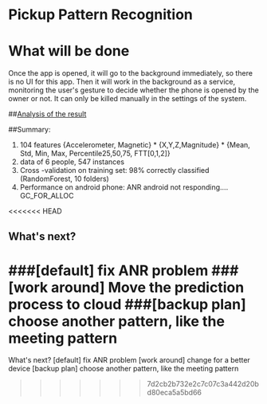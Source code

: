 # Pickup Pattern Recognition

# What will be done
Once the app is opened, it will go to the background immediately, so there is no UI for this app.
Then it will work in the background as a service, monitoring the user's gesture to decide whether the phone is opened by the owner or not. It can only be killed manually in the settings of the system.



##[Analysis of the result](https://www.dropbox.com/s/bnvwc62nh7kt24q/Pickup.pptx?dl=0)


##Summary:
 
1. 104 features
{Accelerometer, Magnetic} * {X,Y,Z,Magnitude} * {Mean, Std, Min, Max, Percentile25,50,75, FTT[0,1,2]}
2. data of 6 people, 547 instances
3. Cross -validation on training set: 98% correctly classified (RandomForest, 10 folders)
4. Performance on android phone: ANR android not responding....  GC_FOR_ALLOC 
 
<<<<<<< HEAD
## What's next?

###[default] fix ANR problem
###[work around] Move the prediction process to cloud
###[backup plan] choose another pattern, like the meeting pattern
=======
What's next?
[default] fix ANR problem
[work around] change for a better device
[backup plan] choose another pattern, like the meeting pattern
>>>>>>> 7d2cb2b732e2c7c07c3a442d20bd80eca5a5bd66
